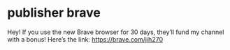 # publisher brave
Hey! If you use the new Brave browser for 30 days, they’ll fund my channel with a bonus! Here’s the link: https://brave.com/jih270
